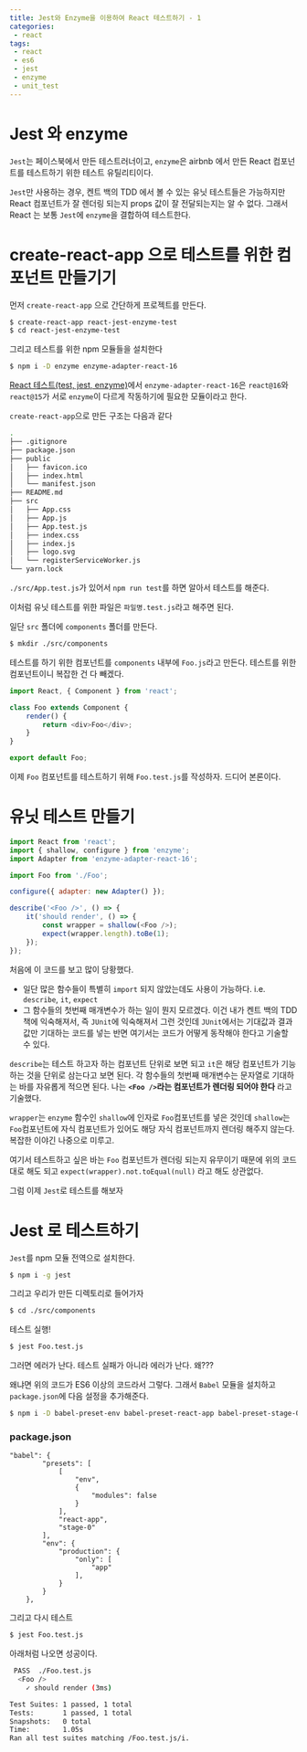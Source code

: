 ```yaml
---
title: Jest와 Enzyme을 이용하여 React 테스트하기 - 1
categories:
 - react
tags:
 - react
 - es6
 - jest
 - enzyme
 - unit_test
---
```


# Jest 와 enzyme

`Jest`는 페이스북에서 만든 테스트러너이고, `enzyme`은 airbnb 에서 만든 React 컴포넌트를 테스트하기 위한 테스트 유틸리티이다.

`Jest`만 사용하는 경우, 켄트 백의 TDD 에서 볼 수 있는 유닛 테스트들은 가능하지만 React 컴포넌트가 잘 렌더링 되는지 props 값이 잘 전달되는지는 알 수 없다. 그래서 React 는 보통 `Jest`에 `enzyme`을 결합하여 테스트한다.

# create-react-app 으로 테스트를 위한 컴포넌트 만들기기

먼저 `create-react-app` 으로 간단하게 프로젝트를 만든다.

```bash
$ create-react-app react-jest-enzyme-test
$ cd react-jest-enzyme-test
```

그리고 테스트를 위한 npm 모듈들을 설치한다

```bash
$ npm i -D enzyme enzyme-adapter-react-16
```

[React 테스트(test, jest, enzyme)](https://www.zerocho.com/category/React/post/583231469a87ec001834a0ec)에서
`enzyme-adapter-react-16`은 `react@16`와 `react@15`가 서로 `enzyme`이 다르게 작동하기에 필요한 모듈이라고 한다.

`create-react-app`으로 만든 구조는 다음과 같다

```bash
.
├── .gitignore
├── package.json
├── public
│   ├── favicon.ico
│   ├── index.html
│   └── manifest.json
├── README.md
├── src
│   ├── App.css
│   ├── App.js
│   ├── App.test.js
│   ├── index.css
│   ├── index.js
│   ├── logo.svg
│   └── registerServiceWorker.js
└── yarn.lock
```

`./src/App.test.js`가 있어서 `npm run test`를 하면 알아서 테스트를 해준다.

이처럼 유닛 테스트를 위한 파일은 `파일명.test.js`라고 해주면 된다.

일단 `src` 폴더에 `components` 폴더를 만든다.

```bash
$ mkdir ./src/components
```

테스트를 하기 위한 컴포넌트를 `components` 내부에 `Foo.js`라고 만든다. 테스트를 위한 컴포넌트이니 복잡한 건 다 빼겠다.

```javascript
import React, { Component } from 'react';

class Foo extends Component {
	render() {
		return <div>Foo</div>;
	}
}

export default Foo;
```

이제 `Foo` 컴포넌트를 테스트하기 위해 `Foo.test.js`를 작성하자. 드디어 본론이다.

# 유닛 테스트 만들기

```javascript
import React from 'react';
import { shallow, configure } from 'enzyme';
import Adapter from 'enzyme-adapter-react-16';

import Foo from './Foo';

configure({ adapter: new Adapter() });

describe('<Foo />', () => {
	it('should render', () => {
		const wrapper = shallow(<Foo />);
		expect(wrapper.length).toBe(1);
	});
});
```

처음에 이 코드를 보고 많이 당황했다.

* 일단 많은 함수들이 특별히 `import` 되지 않았는데도 사용이 가능하다. i.e. `describe`, `it`, `expect`
* 그 함수들의 첫번째 매개변수가 하는 일이 뭔지 모르겠다. 이건 내가 켄트 백의 TDD 책에 익숙해져서, 즉 `JUnit`에 익숙해져서 그런 것인데 `JUnit`에서는 기대값과 결과값만 기대하는 코드를 넣는 반면 여기서는 코드가 어떻게 동작해야 한다고 기술할 수 있다.

`describe`는 테스트 하고자 하는 컴포넌트 단위로 보면 되고 `it`은 해당 컴포넌트가 기능하는 것을 단위로 삼는다고 보면 된다. 각 함수들의 첫번째 매개변수는 문자열로 기대하는 바를 자유롭게 적으면 된다. 나는 **`<Foo />`라는 컴포넌트가 렌더링 되어야 한다** 라고 기술했다.

`wrapper`는 `enzyme` 함수인 `shallow`에 인자로 `Foo`컴포넌트를 넣은 것인데 `shallow`는 `Foo`컴포넌트에 자식 컴포넌트가 있어도 해당 자식 컴포넌트까지 렌더링 해주지 않는다. 복잡한 이야긴 나중으로 미루고.

여기서 테스트하고 싶은 바는 `Foo` 컴포넌트가 렌더링 되는지 유무이기 때문에 위의 코드대로 해도 되고 `expect(wrapper).not.toEqual(null)` 라고 해도 상관없다.

그럼 이제 `Jest`로 테스트를 해보자

# Jest 로 테스트하기

`Jest`를 npm 모듈 전역으로 설치한다.

```bash
$ npm i -g jest
```

그리고 우리가 만든 디렉토리로 들어가자

```bash
$ cd ./src/components
```

테스트 실행!

```bash
$ jest Foo.test.js
```

그러면 에러가 난다. 테스트 실패가 아니라 에러가 난다. 왜???

왜냐면 위의 코드가 ES6 이상의 코드라서 그렇다. 그래서 `Babel` 모듈을 설치하고 `package.json`에 다음 설정을 추가해준다.

```bash
$ npm i -D babel-preset-env babel-preset-react-app babel-preset-stage-0
```

### package.json

    "babel": {
            "presets": [
                [
                    "env",
                    {
                        "modules": false
                    }
                ],
                "react-app",
                "stage-0"
            ],
            "env": {
                "production": {
                    "only": [
                        "app"
                    ],
                }
            }
        },

그리고 다시 테스트

```bash
$ jest Foo.test.js
```

아래처럼 나오면 성공이다.

```bash
 PASS  ./Foo.test.js
  <Foo />
    ✓ should render (3ms)

Test Suites: 1 passed, 1 total
Tests:       1 passed, 1 total
Snapshots:   0 total
Time:        1.05s
Ran all test suites matching /Foo.test.js/i.
```
